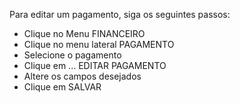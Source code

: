 Para editar um pagamento, siga os seguintes passos:

* Clique no Menu FINANCEIRO
* Clique no menu lateral PAGAMENTO
* Selecione o pagamento
* Clique em ... EDITAR PAGAMENTO
* Altere os campos desejados
* Clique em SALVAR